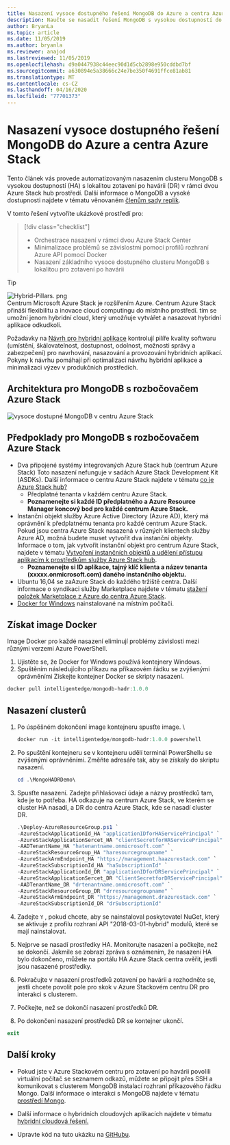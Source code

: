 ```yaml
---
title: Nasazení vysoce dostupného řešení MongoDB do Azure a centra Azure Stack
description: Naučte se nasadit řešení MongoDB s vysokou dostupností do Azure a centra Azure Stack.
author: BryanLa
ms.topic: article
ms.date: 11/05/2019
ms.author: bryanla
ms.reviewer: anajod
ms.lastreviewed: 11/05/2019
ms.openlocfilehash: d9a0447938c44eec90d1d5cb2898e950cddbd7bf
ms.sourcegitcommit: a630894e5a38666c24e7be350f4691ffce81ab81
ms.translationtype: MT
ms.contentlocale: cs-CZ
ms.lasthandoff: 04/16/2020
ms.locfileid: "77701373"
---
```

# <a name="deploy-a-highly-available-mongodb-solution-to-azure-and-azure-stack-hub"></a>Nasazení vysoce dostupného řešení MongoDB do Azure a centra Azure Stack

Tento článek vás provede automatizovaným nasazením clusteru MongoDB s vysokou dostupností (HA) s lokalitou zotavení po havárii (DR) v rámci dvou Azure Stack hub prostředí. Další informace o MongoDB a vysoké dostupnosti najdete v tématu věnovaném [členům sady replik](https://docs.mongodb.com/manual/core/replica-set-members/).

V tomto řešení vytvoříte ukázkové prostředí pro:

> [!div class="checklist"]
> - Orchestrace nasazení v rámci dvou Azure Stack Center
> - Minimalizace problémů se závislostmi pomocí profilů rozhraní Azure API pomocí Docker
> - Nasazení základního vysoce dostupného clusteru MongoDB s lokalitou pro zotavení po havárii


> [!Tip]  
> ![Hybrid-Pillars. png](./media/solution-deployment-guide-cross-cloud-scaling/hybrid-pillars.png)  
> Centrum Microsoft Azure Stack je rozšířením Azure. Centrum Azure Stack přináší flexibilitu a inovace cloud computingu do místního prostředí. tím se umožní jenom hybridní cloud, který umožňuje vytvářet a nasazovat hybridní aplikace odkudkoli.  
> 
> Požadavky na [Návrh pro hybridní aplikace](overview-app-design-considerations.md) kontrolují pilíře kvality softwaru (umístění, škálovatelnost, dostupnost, odolnost, možnosti správy a zabezpečení) pro navrhování, nasazování a provozování hybridních aplikací. Pokyny k návrhu pomáhají při optimalizaci návrhu hybridní aplikace a minimalizaci výzev v produkčních prostředích.



## <a name="architecture-for-mongodb-with-azure-stack-hub"></a>Architektura pro MongoDB s rozbočovačem Azure Stack

![vysoce dostupné MongoDB v centru Azure Stack](media/solution-deployment-guide-mongodb-ha/image1.png)

## <a name="prerequisites-for-mongodb-with-azure-stack-hub"></a>Předpoklady pro MongoDB s rozbočovačem Azure Stack

  - Dva připojené systémy integrovaných Azure Stack hub (centrum Azure Stack) Toto nasazení nefunguje v sadách Azure Stack Development Kit (ASDKs). Další informace o centru Azure Stack najdete v tématu [co je Azure Stack hub?](https://azure.microsoft.com/overview/azure-stack/)
      - Předplatné tenanta v každém centru Azure Stack.    
      - **Poznamenejte si každé ID předplatného a Azure Resource Manager koncový bod pro každé centrum Azure Stack.**
  - Instanční objekt služby Azure Active Directory (Azure AD), který má oprávnění k předplatnému tenanta pro každé centrum Azure Stack. Pokud jsou centra Azure Stack nasazená v různých klientech služby Azure AD, možná budete muset vytvořit dva instanční objekty. Informace o tom, jak vytvořit instanční objekt pro centrum Azure Stack, najdete v tématu [Vytvoření instančních objektů a udělení přístupu aplikacím k prostředkům služby Azure Stack hub](https://docs.microsoft.com/azure-stack/user/azure-stack-create-service-principals).    
      - **Poznamenejte si ID aplikace, tajný klíč klienta a název tenanta (xxxxx.onmicrosoft.com) daného instančního objektu.**
  - Ubuntu 16,04 se zaAzure Stack do každého tržiště centra. Další informace o syndikaci služby Marketplace najdete v tématu [stažení položek Marketplace z Azure do centra Azure Stack](https://docs.microsoft.com/azure-stack/operator/azure-stack-download-azure-marketplace-item).
  - [Docker for Windows](https://docs.docker.com/docker-for-windows/) nainstalované na místním počítači.

## <a name="get-the-docker-image"></a>Získat image Docker

Image Docker pro každé nasazení eliminují problémy závislosti mezi různými verzemi Azure PowerShell.
1.  Ujistěte se, že Docker for Windows používá kontejnery Windows.
2.  Spuštěním následujícího příkazu na příkazovém řádku se zvýšenými oprávněními Získejte kontejner Docker se skripty nasazení.
```powershell  
docker pull intelligentedge/mongodb-hadr:1.0.0
```

## <a name="deploy-the-clusters"></a>Nasazení clusterů

1.  Po úspěšném dokončení image kontejneru spusťte image. \

    ```powershell  
    docker run -it intelligentedge/mongodb-hadr:1.0.0 powershell
    ```

2.  Po spuštění kontejneru se v kontejneru udělí terminál PowerShellu se zvýšenými oprávněními. Změňte adresáře tak, aby se získaly do skriptu nasazení.

    ```powershell  
    cd .\MongoHADRDemo\
    ```

3.  Spusťte nasazení. Zadejte přihlašovací údaje a názvy prostředků tam, kde je to potřeba. HA odkazuje na centrum Azure Stack, ve kterém se cluster HA nasadí, a DR do centra Azure Stack, kde se nasadí cluster DR.

    ```powershell
    .\Deploy-AzureResourceGroup.ps1 `
    -AzureStackApplicationId_HA "applicationIDforHAServicePrincipal" `
    -AzureStackApplicationSercet_HA "clientSecretforHAServicePrincipal" `
    -AADTenantName_HA "hatenantname.onmicrosoft.com" `
    -AzureStackResourceGroup_HA "haresourcegroupname" `
    -AzureStackArmEndpoint_HA "https://management.haazurestack.com" `
    -AzureStackSubscriptionId_HA "haSubscriptionId" `
    -AzureStackApplicationId_DR "applicationIDforDRServicePrincipal" `
    -AzureStackApplicationSercet_DR "ClientSecretforDRServicePrincipal" `
    -AADTenantName_DR "drtenantname.onmicrosoft.com" `
    -AzureStackResourceGroup_DR "drresourcegroupname" `
    -AzureStackArmEndpoint_DR "https://management.drazurestack.com" `
    -AzureStackSubscriptionId_DR "drSubscriptionId"
    ```

4.  Zadejte `Y` , pokud chcete, aby se nainstaloval poskytovatel NuGet, který se aktivuje z profilu rozhraní API "2018-03-01-hybrid" modulů, které se mají nainstalovat.

5.  Nejprve se nasadí prostředky HA. Monitorujte nasazení a počkejte, než se dokončí. Jakmile se zobrazí zpráva s oznámením, že nasazení HA bylo dokončeno, můžete na portálu HA Azure Stack centra ověřit, jestli jsou nasazené prostředky. 

6.  Pokračujte v nasazení prostředků zotavení po havárii a rozhodněte se, jestli chcete povolit pole pro skok v Azure Stackovém centru DR pro interakci s clusterem.

7.  Počkejte, než se dokončí nasazení prostředků DR.

8.  Po dokončení nasazení prostředků DR se kontejner ukončí.

  ```powershell
  exit
  ```

## <a name="next-steps"></a>Další kroky

  - Pokud jste v Azure Stackovém centru pro zotavení po havárii povolili virtuální počítač se seznamem odkazů, můžete se připojit přes SSH a komunikovat s clusterem MongoDB instalací rozhraní příkazového řádku Mongo. Další informace o interakci s MongoDB najdete v tématu [prostředí Mongo](https://docs.mongodb.com/manual/mongo/).

  - Další informace o hybridních cloudových aplikacích najdete v tématu [hybridní cloudová řešení.](https://aka.ms/azsdevtutorials)

  - Upravte kód na tuto ukázku na [GitHubu](https://github.com/Azure-Samples/azure-intelligent-edge-patterns).
